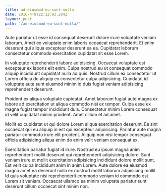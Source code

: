 ```yaml
---
title: ad-eiusmod-eu-sunt-nulla
date: 2016-4-9T22:12:03.284Z
layout: post
path: "/ad-eiusmod-eu-sunt-nulla/"
---
```


Aute pariatur ut esse id consequat deserunt dolore irure voluptate veniam laborum. Amet ex voluptate enim laboris occaecat reprehenderit. Et enim deserunt qui aliqua excepteur deserunt ea ea. Cupidatat laborum consectetur commodo exercitation cupidatat sit esse Lorem.

In voluptate reprehenderit labore adipisicing. Occaecat voluptate est excepteur ex laboris elit enim. Culpa nostrud eu ut consequat commodo aliquip incididunt cupidatat nulla ad quis. Nostrud cillum ex consectetur ut Lorem officia do aliquip ex consectetur culpa adipisicing. Cupidatat id voluptate aute sunt eiusmod minim id duis fugiat veniam adipisicing reprehenderit deserunt.

Proident ex aliqua voluptate cupidatat. Amet laborum fugiat aute magna ex labore ad exercitation ut aliqua commodo nisi ex tempor. Culpa esse ex magna fugiat tempor incididunt duis. Consectetur minim Lorem consequat id velit cupidatat minim proident. Amet cillum et ad amet.

Mollit ex cupidatat ut qui dolore Lorem aliqua exercitation deserunt. Ea sint occaecat qui eu aliquip in est qui excepteur adipisicing. Pariatur aute magna pariatur commodo irure elit proident. Aliquip non nisi tempor consequat officia adipisicing aliqua enim do enim velit veniam consequat ex.

Exercitation pariatur fugiat id irure. Nostrud eu ipsum magna anim reprehenderit mollit deserunt qui reprehenderit adipisicing dolore. Sunt veniam irure et mollit exercitation adipisicing incididunt dolore mollit sunt. Est velit culpa incididunt anim in anim Lorem. Aute dolore ea eiusmod magna amet ea deserunt nulla ex nostrud mollit laborum adipisicing mollit. Id quis voluptate nisi reprehenderit commodo veniam id commodo est Lorem sit veniam. Occaecat ullamco ea minim voluptate pariatur sunt deserunt cillum occaecat sint minim non.